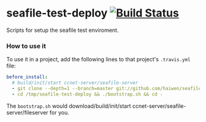 seafile-test-deploy [![Build Status](https://secure.travis-ci.org/haiwen/seafile-test-deploy.png?branch=master)](http://travis-ci.org/haiwen/seafile-test-deploy)
===================

Scripts for setup the seafile test enviroment.

### How to use it

To use it in a project, add the following lines to that project's `.travis.yml` file:

```yaml
before_install:
  # build/init/start ccnet-server/seafile-server
  - git clone --depth=1 --branch=master git://github.com/haiwen/seafile-test-deploy /tmp/seafile-test-deploy
  - cd /tmp/seafile-test-deploy && ./bootstrap.sh && cd -
```

The `bootstrap.sh` would download/build/init/start ccnet-server/seafile-server/fileserver for you.
